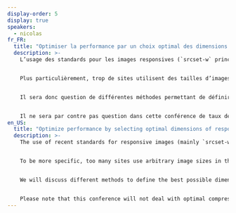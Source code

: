 ```yaml
---
display-order: 5
display: true
speakers:
  - nicolas
fr_FR:
  title: "Optimiser la performance par un choix optimal des dimensions des images responsives"
  description: >-
    L’usage des standards pour les images responsives (`srcset-w` principalement) est devenu incontournable, mais n’est pas toujours accompagné d’une réflexion de fond sur leur bonne utilisation.


    Plus particulièrement, trop de sites utilisent des tailles d’images arbitraires dans leurs `srcset-w`, négligeant une piste d’optimisation de performance conséquente.


    Il sera donc question de différentes méthodes permettant de définir les meilleures dimensions possibles pour ces images, permettant d'une part d’optimiser la performance pour les visiteurs, mais aussi d'autre part d'optimiser les ressources de génération, stockage et bande passante nécessaires côté site.


    Il ne sera par contre pas question dans cette conférence de taux de compression optimal, de format d’encodage des images ou de solution automatisant la gestion de toutes ces optimisations.
en_US:
  title: "Optimize performance by selecting optimal dimensions of responsive images"
  description: >-
    The use of recent standards for responsive images (mainly `srcset-w`) has become unavoidable, but is not always accompanied by a fundamental reflection on their proper use.


    To be more specific, too many sites use arbitrary image sizes in their `srcset-w`s, neglecting a significant performance optimization opportunity.


    We will discuss different methods to define the best possible dimensions for these images, which will optimize performance for visitors, but also optimize the amount of computation, storage and bandwidth required on the server side.


    Please note that this conference will not deal with optimal compression rates, image encoding formats or solutions that automate the management of all these optimizations.
---
```

